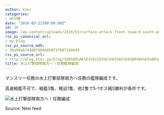 ```yaml
---
author: kter
categories:
- 未分類
date: "2016-03-21T00:00:00Z"
id: 19
image: /wp-content/uploads/2016/03/surface-attack-fleet-toward-south-quest-fleet.png
rss_pi_canonical_url:
- my_blog
rss_pi_source_md5:
- 36a99a67448979804950737607149949
rss_pi_source_url:
- http://blog.kter.jp/blog/%E8%89%A6%E3%81%93%E3%82%8C%E6%B0%B4%E4%B8%8A%E6%89%93%E6%92%83%E9%83%A8%E9%9A%8A%E5%8D%97%E6%96%B9%E3%81%B8-%E4%BB%BB%E5%8B%99%E7%B7%A8%E6%88%90/
title: 水上打撃部隊南方へ！任務艦隊編成
---
```

マンスリー任務の水上打撃部隊南方へ任務の艦隊編成です。

高速戦艦不可で、戦艦3隻、軽巡1隻、他2隻で5-1ボス戦S勝利が条件です。

![水上打撃部隊南方へ！任務編成](http://img.kter.jp/2016/0321/surface-attack-fleet-toward-south-quest-fleet.png)

Source: New feed